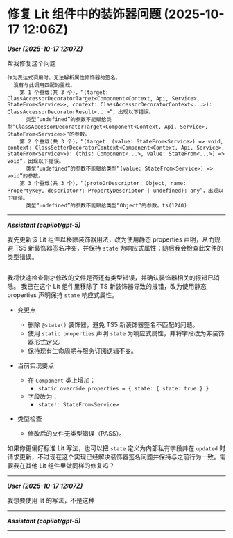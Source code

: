 <!-- Generated by SpecStory -->

<!-- vscode Session 99c7ed5f-00ab-4f35-bb57-e0e9aac987be (2025-10-17 12:06Z) -->

# 修复 Lit 组件中的装饰器问题 (2025-10-17 12:06Z)

_**User (2025-10-17 12:07Z)**_

帮我修复这个问题

```
作为表达式调用时，无法解析属性修饰器的签名。
  没有与此调用匹配的重载。
    第 1 个重载(共 3 个)，“(target: ClassAccessorDecoratorTarget<Component<Context, Api, Service>, StateFrom<Service>>, context: ClassAccessorDecoratorContext<...>): ClassAccessorDecoratorResult<...>”，出现以下错误。
      类型“undefined”的参数不能赋给类型“ClassAccessorDecoratorTarget<Component<Context, Api, Service>, StateFrom<Service>>”的参数。
    第 2 个重载(共 3 个)，“(target: (value: StateFrom<Service>) => void, context: ClassSetterDecoratorContext<Component<Context, Api, Service>, StateFrom<Service>>): (this: Component<...>, value: StateFrom<...>) => void”，出现以下错误。
      类型“undefined”的参数不能赋给类型“(value: StateFrom<Service>) => void”的参数。
    第 3 个重载(共 3 个)，“(protoOrDescriptor: Object, name: PropertyKey, descriptor?: PropertyDescriptor | undefined): any”，出现以下错误。
      类型“undefined”的参数不能赋给类型“Object”的参数。ts(1240)
```

---

_**Assistant (copilot/gpt-5)**_

我先更新该 Lit 组件以移除装饰器用法，改为使用静态 properties 声明，从而规避 TS5 新装饰器签名冲突，并保持 `state` 为响应式属性；随后我会检查此文件的类型错误。 
```

```
我将快速检查刚才修改的文件是否还有类型错误，并确认装饰器相关的报错已消除。 我已在这个 Lit 组件里移除了 TS 新装饰器导致的报错，改为使用静态 properties 声明保持 `state` 响应式属性。

- 变更点
  - 删除 `@state()` 装饰器，避免 TS5 新装饰器签名不匹配的问题。
  - 使用 `static properties` 声明 `state` 为响应式属性，并将字段改为非装饰器形式定义。
  - 保持现有生命周期与服务订阅逻辑不变。

- 当前实现要点
  - 在 `Component` 类上增加：
    - `static override properties = { state: { state: true } }`
  - 字段改为：
    - `state!: StateFrom<Service>`

- 类型检查
  - 修改后的文件无类型错误（PASS）。

如果你更偏好标准 Lit 写法，也可以把 `state` 定义为内部私有字段并在 `updated` 时请求更新，不过现在这个实现已经解决装饰器签名问题并保持与之前行为一致。需要我在其他 Lit 组件里做同样的修复吗？

---

_**User (2025-10-17 12:07Z)**_

我想要使用 lit 的写法，不是这种

---

_**Assistant (copilot/gpt-5)**_



---


